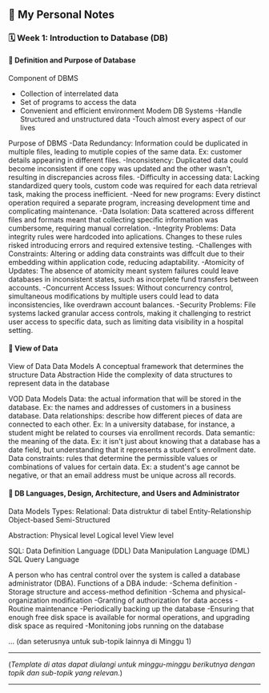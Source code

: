 ## 📘 My Personal Notes

### 🗓️ Week 1: Introduction to Database (DB)

#### 📍 Definition and Purpose of Database
Component of DBMS
- Collection of interrelated data
- Set of programs to access the data
- Convenient and efficient environment
Modem DB Systems
-Handle Structured and unstructured data
-Touch almost every aspect of our lives

Purpose of DBMS
-Data Redundancy: Information could be duplicated in multiple files, leading to mutiple copies of the same data. Ex: customer details appearing in different files.
-Inconsistency: Duplicated data could become inconsistent if one copy was updated and the other wasn't, resulting in discrepancies across files.
-Difficulty in accessing data: Lacking standardized query tools, custom code was required for each data retrieval task, making the process inefficient.
-Need for new programs: Every distinct operation required a separate program, increasing development time and complicating maintenance.
-Data Isolation: Data scattered across different files and formats meant that collecting specific information was cumbersome, requiring manual correlation.
-Integrity Problems: Data integrity rules were hardcoded into aplications. Changes to these rules risked introducing errors and required extensive testing.
-Challenges with Constraints: Altering or adding data constraints was diffcult due to their embedding within application code, reducing adaptability.
-Atomicity of Updates: The absence of atomicity meant system failures could leave databases in inconsistent states, such as incorplete fund transfers between accounts.
-Concurrent Access Issues: Without concurrency control, simultaneous modifications by multiple users could lead to data inconsistencies, like overdrawn account balances.
-Security Problems: File systems lacked granular access controls, making it challenging to restrict user access to specific data, such as limiting data visibility in a hospital setting.


#### 📍 View of Data
View of Data
Data Models
A conceptual framework that determines the structure
Data Abstraction
Hide the complexity of data structures to represent data in the database

VOD Data Models
Data: the actual information that will be stored in the database. Ex: the names and addresses of customers in a business database.
Data relationships: describe how different pieces of data are connected to each other. Ex: In a university database, for instance, a student might be related to courses via enrollment records.
Data semantic: the meaning of the data. Ex: it isn't just about knowing that a database has a date field, but understanding that it represents a student's enrollment date.
Data constraints: rules that determine the permissible values or combinations of values for certain data. Ex:
a student's age cannot be negative, or
that an email address must be unique across all records.


#### 📍 DB Languages, Design, Architecture, and Users and Administrator
Data Models Types:
Relational: Data distruktur di tabel
Entity-Relationship
Object-based
Semi-Structured

Abstraction:
Physical level
Logical level
View level

SQL:
Data Definition Language (DDL)
Data Manipulation Language (DML)
SQL Query Language

A person who has central control over the system is called a database
administrator (DBA). Functions of a DBA indude:
-Schema definition
-Storage structure and access-method definition
-Schema and physical-organization modification
-Granting of authorization for data access
-Routine maintenance
-Periodically backing up the database
-Ensuring that enough free disk space is available for normal operations, and upgrading disk space as required
-Monitoning jobs running on the database



... (dan seterusnya untuk sub-topik lainnya di Minggu 1)

---

(_Template di atas dapat diulangi untuk minggu-minggu berikutnya dengan topik dan sub-topik yang relevan._)

---
